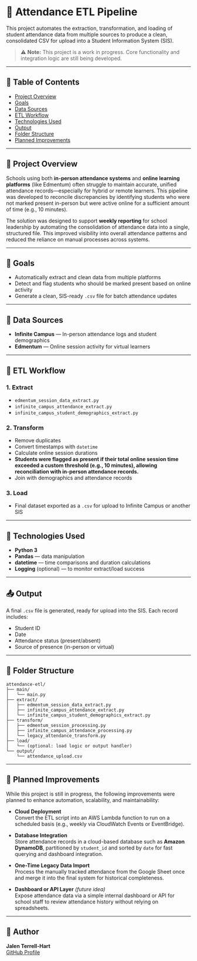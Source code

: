 # 🏫 Attendance ETL Pipeline

This project automates the extraction, transformation, and loading of student attendance data from multiple sources to produce a clean, consolidated CSV for upload into a Student Information System (SIS).

> ⚠️ **Note:** This project is a work in progress. Core functionality and integration logic are still being developed.

---

## 📑 Table of Contents
- [Project Overview](#project-overview)
- [Goals](#goals)
- [Data Sources](#data-sources)
- [ETL Workflow](#etl-workflow)
- [Technologies Used](#technologies-used)
- [Output](#output)
- [Folder Structure](#folder-structure)
- [Planned Improvements](#planned-improvements)


---

## 📌 Project Overview

Schools using both **in-person attendance systems** and **online learning platforms** (like Edmentum) often struggle to maintain accurate, unified attendance records—especially for hybrid or remote learners. This pipeline was developed to reconcile discrepancies by identifying students who were not marked present in-person but were active online for a sufficient amount of time (e.g., 10 minutes).

The solution was designed to support **weekly reporting** for school leadership by automating the consolidation of attendance data into a single, structured file. This improved visibility into overall attendance patterns and reduced the reliance on manual processes across systems.

---

## 🎯 Goals

- Automatically extract and clean data from multiple platforms
- Detect and flag students who should be marked present based on online activity
- Generate a clean, SIS-ready `.csv` file for batch attendance updates

---

## 📂 Data Sources

- **Infinite Campus** — In-person attendance logs and student demographics  
- **Edmentum** — Online session activity for virtual learners

---

## 🔄 ETL Workflow

### 1. **Extract**
- `edmentum_session_data_extract.py`
- `infinite_campus_attendance_extract.py`
- `infinite_campus_student_demographics_extract.py`

### 2. **Transform**
- Remove duplicates
- Convert timestamps with `datetime`
- Calculate online session durations
- **Students were flagged as present if their total online session time exceeded a custom threshold (e.g., 10 minutes), allowing reconciliation with in-person attendance records.**
- Join with demographics and attendance records

### 3. **Load**
- Final dataset exported as a `.csv` for upload to Infinite Campus or another SIS

---

## 🧰 Technologies Used

- **Python 3**
- **Pandas** — data manipulation
- **datetime** — time comparisons and duration calculations
- **Logging** (optional) — to monitor extract/load success

---

## 📤 Output

A final `.csv` file is generated, ready for upload into the SIS. Each record includes:

- Student ID  
- Date  
- Attendance status (present/absent)  
- Source of presence (in-person or virtual)  

---

## 📁 Folder Structure

```
attendance-etl/
├── main/
│   └── main.py
├── extract/
│   ├── edmentum_session_data_extract.py
│   ├── infinite_campus_attendance_extract.py
│   └── infinite_campus_student_demographics_extract.py
├── transform/
│   ├── edmentum_session_processing.py
│   ├── infinite_campus_attendance_processing.py
│   └── legacy_attendance_transform.py
├── load/
│   └── (optional: load logic or output handler)
└── output/
    └── attendance_upload.csv
```

---

## 🚀 Planned Improvements

While this project is still in progress, the following improvements were planned to enhance automation, scalability, and maintainability:

- **Cloud Deployment**  
  Convert the ETL script into an AWS Lambda function to run on a scheduled basis (e.g., weekly via CloudWatch Events or EventBridge).

- **Database Integration**  
  Store attendance records in a cloud-based database such as **Amazon DynamoDB**, partitioned by `student_id` and sorted by `date` for fast querying and dashboard integration.

- **One-Time Legacy Data Import**  
  Process the manually tracked attendance from the Google Sheet once and merge it into the final system for historical completeness.

- **Dashboard or API Layer** *(future idea)*  
  Expose attendance data via a simple internal dashboard or API for school staff to review attendance history without relying on spreadsheets.



---

## 👤 Author

**Jalen Terrell-Hart**  
[GitHub Profile](https://github.com/Jalenhart4)
